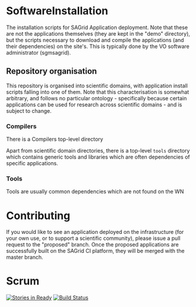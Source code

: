 SoftwareInstallation
====================

The installation scripts for SAGrid Application deployment. Note that 
these are not the applications themselves (they are kept in the 
"demo" directory), but the scripts necessary to download and compile 
the applications (and their dependencies) on the site's. This is 
typically done by the VO software administrator (sgmsagrid). 

## Repository organisation
This repository is organised into scientific domains, with 
application install scripts falling into one of them. Note that this 
characterisation is somewhat arbitrary, and follows no particular 
ontology - specifically because certain applications can be used for 
research across scientific domains - and is subject to change. 

### Compilers
There is a Compilers top-level directory

Apart from scientific domain directories, there is a top-level `tools` 
directory which contains generic tools and libraries which are often 
dependencies of specific applications. 

### Tools
Tools are usually common dependencies which are not found on the WN

# Contributing
If you would like to see an application deployed on the infrastructure 
(for your own use, or to support a scientific community), please issue 
a pull request to the "proposed" branch. Once the proposed applications are successfully built on the SAGrid CI platform, they will be merged with the master branch.

# Scrum
[![Stories in Ready](https://badge.waffle.io/sagridops/softwareinstallation.png?label=ready&title=Ready)](https://waffle.io/sagridops/softwareinstallation)
[![Build Status](http://ci.sagrid.ac.za:8080/job/SAGrid%20Application%20Repo/badge/icon)](http://ci.sagrid.ac.za:8080/job/SAGrid%20Application%20Repo/)
